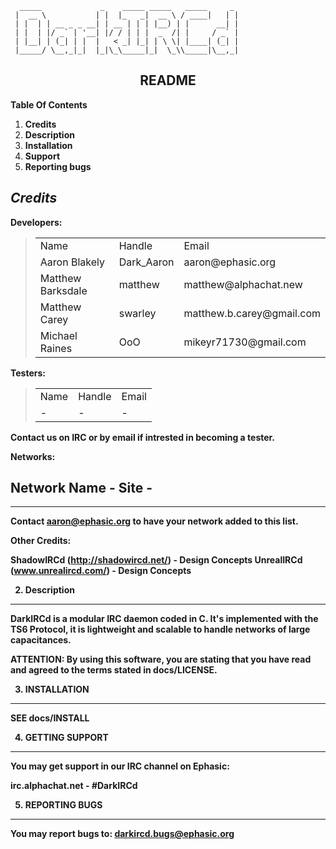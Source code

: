       _____             _    _____ _____   _____     _ 
     |  __ \           | |  |_   _|  __ \ / ____|   | |
     | |  | | __ _ _ __| | __ | | | |__) | |      __| |
     | |  | |/ _` | '__| |/ / | | |  _  /| |     / _` |
     | |__| | (_| | |  |   < _| |_| | \ \| |____| (_| |
     |_____/ \__,_|_|  |_|\_\_____|_|  \_\\_____|\__,_|
                   
<h2 style="text-align:center;">README</h1>


__Table Of Contents__
<ol>
<li><strong>Credits</strong></li>
<li><strong>Description</strong></li>
<li><strong>Installation</strong></li>
<li><strong>Support</strong></li>
<li><strong>Reporting bugs<strong></li>
</ol>

***Credits***
----------------------------------------------------------------

__Developers:__

> <table>
> <tr><td>Name</td><td>Handle</td><td>Email</td></tr>
> <tr><td>Aaron Blakely</td><td>Dark_Aaron</td><td>aaron@ephasic.org</td></tr>
> <tr><td>Matthew Barksdale</td><td>matthew</td><td>matthew@alphachat.new</td></tr>
> <tr><td>Matthew Carey</td><td>swarley</td><td>matthew.b.carey@gmail.com</td></tr>
> <tr><td>Michael Raines</td><td>OoO</td><td>mikeyr71730@gmail.com</td></tr>
> </table>

__Testers:__

> <table>
> <tr><td>Name</td><td>Handle</td><td>Email</td></tr>
> <tr><td> - </td><td> - </td><td> - </td></tr>
> </table>

Contact us on IRC or by email if intrested in becoming a tester.


Networks:

Network Name        - Site -
----------------------------------------------------------------

----------------------------------------------------------------

Contact aaron@ephasic.org to have your network added to this list.

Other Credits:

ShadowIRCd (http://shadowircd.net/) - Design Concepts
UnrealIRCd (www.unrealircd.com/)    - Design Concepts

2. Description
---------------

DarkIRCd is a modular IRC daemon coded in C.  It's implemented with 
the TS6 Protocol, it is lightweight and scalable to handle networks of 
large capacitances.  

ATTENTION: By using this software, you are stating that you have read 
and agreed to the terms stated in docs/LICENSE.

3. INSTALLATION
----------------

SEE docs/INSTALL

4. GETTING SUPPORT
-------------------

You may get support in our IRC channel on Ephasic:

irc.alphachat.net       - #DarkIRCd

5. REPORTING BUGS
------------------

You may report bugs to: darkircd.bugs@ephasic.org
